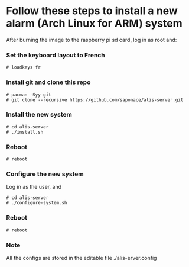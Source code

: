 
# Follow these steps to install a new alarm (Arch Linux for ARM) system

After burning the image to the raspberry pi sd card, log in as root and:

### Set the keyboard layout to French
```
# loadkeys fr
```

### Install git and clone this repo
```
# pacman -Syy git
# git clone --recursive https://github.com/saponace/alis-server.git
```

### Install the new system
```
# cd alis-server
# ./install.sh
```

### Reboot
```
# reboot
```

### Configure the new system
Log in as the user, and
```
# cd alis-server
# ./configure-system.sh
```

### Reboot
```
# reboot
```

### Note
All the configs are stored in the editable file ./alis-erver.config
